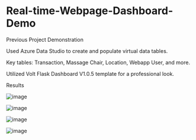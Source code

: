 # Real-time-Webpage-Dashboard-Demo
Previous Project Demonstration

Used Azure Data Studio to create and populate virtual data tables.

Key tables: Transaction, Massage Chair, Location, Webapp User, and more.
 
Utilized Volt Flask Dashboard V1.0.5 template for a professional look.

Results

![image](https://github.com/user-attachments/assets/74bd69ef-f374-4dae-b9ac-c79ede267933)

![image](https://github.com/user-attachments/assets/67c57063-28de-4c47-8920-76f2c570f4b8)

![image](https://github.com/user-attachments/assets/0250c036-bde8-4538-a8ad-93e946e393d8)

![image](https://github.com/user-attachments/assets/dcc770f2-53c3-4e5d-8dbb-8a90aee11cd4)




